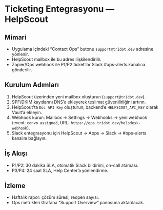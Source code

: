 # Ticketing Entegrasyonu — HelpScout

## Mimari
- Uygulama içindeki “Contact Ops” butonu `support@tridot.dev` adresine yönlenir.
- HelpScout mailbox ile bu adres ilişkilendirilir.
- Zapier/Ops webhook ile P1/P2 ticket’lar Slack #ops-alerts kanalına gönderilir.

## Kurulum Adımları
1. HelpScout üzerinden yeni mailbox oluşturun (`support@tridot.dev`).
2. SPF/DKIM kayıtlarını DNS’e ekleyerek teslimat güvenilirliğini artırın.
3. HelpScout’ta `Doc API Key` oluşturun; backend’e `HELPSCOUT_API_KEY` olarak Vault’a ekleyin.
4. Webhook kurun: Mailbox → Settings → Webhooks → yeni webhook (event: `convo.assigned`, URL: `https://ops.tridot.dev/helpdesk-webhook`).
5. Slack entegrasyonu için HelpScout → Apps → Slack → #ops-alerts kanalını bağlayın.

## İş Akışı
- P1/P2: 30 dakika SLA, otomatik Slack bildirimi, on-call ataması.
- P3/P4: 24 saat SLA, Help Center’a yönlendirme.

## İzleme
- Haftalık rapor: çözüm süresi, reopen sayısı.
- Ops metrikleri Grafana “Support Overview” panosuna aktarılacak.
